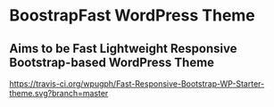 # BoostrapFast WordPress Theme
## Aims to be Fast Lightweight Responsive Bootstrap-based WordPress Theme

https://travis-ci.org/wpugph/Fast-Responsive-Bootstrap-WP-Starter-theme.svg?branch=master
